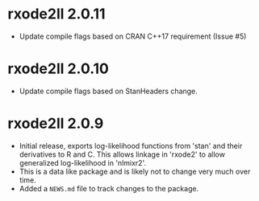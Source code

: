 # rxode2ll 2.0.11

* Update compile flags based on CRAN C++17 requirement (Issue #5)

# rxode2ll 2.0.10

* Update compile flags based on StanHeaders change.

# rxode2ll 2.0.9
* Initial release, exports log-likelihood functions from 'stan' and
  their derivatives to R and C.  This allows linkage in 'rxode2' to
  allow generalized log-likelihood in 'nlmixr2'.
* This is a data like package and is likely not to change very much
  over time.
* Added a `NEWS.md` file to track changes to the package.
